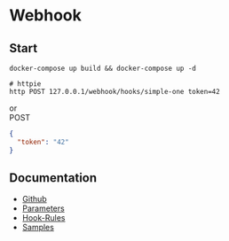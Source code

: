 # Webhook

## Start

```shell
docker-compose up build && docker-compose up -d
```

```shell
# httpie
http POST 127.0.0.1/webhook/hooks/simple-one token=42
```

or  
POST

```json
{
  "token": "42"
}
```

## Documentation

- [Github](https://github.com/adnanh/webhook)
- [Parameters](https://github.com/adnanh/webhook/blob/master/docs/Webhook-Parameters.md)
- [Hook-Rules](https://github.com/adnanh/webhook/blob/master/docs/Hook-Rules.md)
- [Samples](https://github.com/adnanh/webhook/blob/master/docs/Hook-Examples.md)
